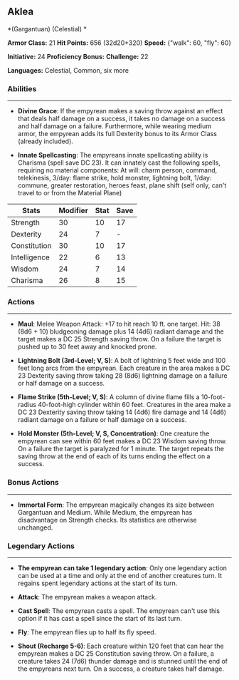 ## Aklea
*(Gargantuan) (Celestial) *

**Armor Class:** 21
**Hit Points:** 656 (32d20+320)
**Speed:** {"walk": 60, "fly": 60}

**Initiative:** 24
**Proficiency Bonus:**
**Challenge:** 22

**Languages:** Celestial, Common, six more

### Abilities
 --- 
- **Divine Grace**: If the empyrean makes a saving throw against an effect that deals half damage on a success, it takes no damage on a success and half damage on a failure. Furthermore, while wearing medium armor, the empyrean adds its full Dexterity bonus to its Armor Class (already included).

- **Innate Spellcasting**: The empyreans innate spellcasting ability is Charisma (spell save DC 23). It can innately cast the following spells, requiring no material components: At will: charm person, command, telekinesis, 3/day: flame strike, hold monster, lightning bolt, 1/day: commune, greater restoration, heroes feast, plane shift (self only, can't travel to or from the Material Plane)



| Stats | Modifier | Stat | Save
| ---- | ---- | ---- | ---- |
| Strength | 30 | 10 | 17 |
| Dexterity | 24 | 7 | - |
| Constitution | 30 | 10 | 17 |
| Intelligence | 22 | 6 | 13 |
| Wisdom | 24 | 7 | 14 |
| Charisma | 26 | 8 | 15 |

### Actions
 --- 
- **Maul**: Melee Weapon Attack: +17 to hit  reach 10 ft.  one target. Hit: 38 (8d6 + 10) bludgeoning damage plus 14 (4d6) radiant damage  and the target makes a DC 25 Strength saving throw. On a failure  the target is pushed up to 30 feet away and knocked prone.

- **Lightning Bolt (3rd-Level; V, S)**: A bolt of lightning 5 feet wide and 100 feet long arcs from the empyrean. Each creature in the area makes a DC 23 Dexterity saving throw  taking 28 (8d6) lightning damage on a failure or half damage on a success.

- **Flame Strike (5th-Level; V, S)**: A column of divine flame fills a 10-foot-radius  40-foot-high cylinder within 60 feet. Creatures in the area make a DC 23 Dexterity saving throw  taking 14 (4d6) fire damage and 14 (4d6) radiant damage on a failure or half damage on a success.

- **Hold Monster (5th-Level; V, S, Concentration)**: One creature the empyrean can see within 60 feet makes a DC 23 Wisdom saving throw. On a failure  the target is paralyzed for 1 minute. The target repeats the saving throw at the end of each of its turns  ending the effect on a success.

### Bonus Actions
 --- 
- **Immortal Form**: The empyrean magically changes its size between Gargantuan and Medium. While Medium, the empyrean has disadvantage on Strength checks. Its statistics are otherwise unchanged.

### Legendary Actions
 --- 
- **The empyrean can take 1 legendary action**: Only one legendary action can be used at a time and only at the end of another creatures turn. It regains spent legendary actions at the start of its turn.

- **Attack**: The empyrean makes a weapon attack.

- **Cast Spell**: The empyrean casts a spell. The empyrean can't use this option if it has cast a spell since the start of its last turn.

- **Fly**: The empyrean flies up to half its fly speed.

- **Shout (Recharge 5-6)**: Each creature within 120 feet that can hear the empyrean makes a DC 25 Constitution saving throw. On a failure, a creature takes 24 (7d6) thunder damage and is stunned until the end of the empyreans next turn. On a success, a creature takes half damage.

